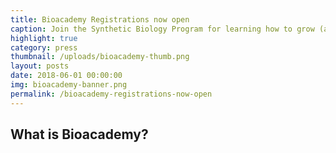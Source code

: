 ```yaml
---
title: Bioacademy Registrations now open
caption: Join the Synthetic Biology Program for learning how to grow (almost) anything!
highlight: true
category: press
thumbnail: /uploads/bioacademy-thumb.png
layout: posts
date: 2018-06-01 00:00:00
img: bioacademy-banner.png
permalink: /bioacademy-registrations-now-open
---
```


## What is Bioacademy?